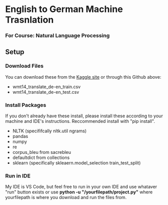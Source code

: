 # English to German Machine Trasnlation
### For Course: Natural Language Processing

## Setup
### Download Files
You can download these from the [Kaggle site](https://www.kaggle.com/datasets/mohamedlotfy50/wmt-2014-english-german) or through this Github above:
- wmt14_translate_de-en_train.csv
- wmt14_translate_de-en_test.csv

### Install Packages
If you don't already have these install, please install these according to your machine and IDE's instructions. Reccommended install with "pip install".
- NLTK (specififcally nltk.util ngrams)
- pandas
- numpy
- re
- corpus_bleu from sacrebleu
- defaultdict from collections
- sklearn (specifically skleaern.model_selection train_test_split)
  
### Run in IDE
My IDE is VS Code, but feel free to run in your own IDE and use whataver "run" button exists or use **python -u "/yourfilepath/project.py"** where yourfilepath is where you download and run the files from.
